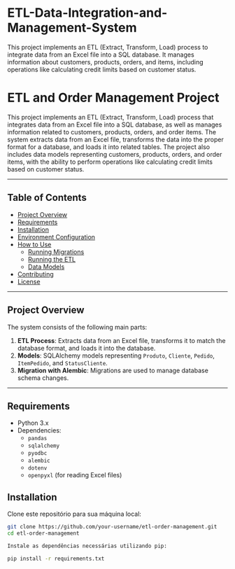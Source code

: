 # ETL-Data-Integration-and-Management-System
This project implements an ETL (Extract, Transform, Load) process to integrate data from an Excel file into a SQL database. It manages information about customers, products, orders, and items, including operations like calculating credit limits based on customer status.

# ETL and Order Management Project

This project implements an ETL (Extract, Transform, Load) process that integrates data from an Excel file into a SQL database, as well as manages information related to customers, products, orders, and order items. The system extracts data from an Excel file, transforms the data into the proper format for a database, and loads it into related tables. The project also includes data models representing customers, products, orders, and order items, with the ability to perform operations like calculating credit limits based on customer status.

---

## **Table of Contents**

- [Project Overview](#project-overview)
- [Requirements](#requirements)
- [Installation](#installation)
- [Environment Configuration](#environment-configuration)
- [How to Use](#how-to-use)
  - [Running Migrations](#running-migrations)
  - [Running the ETL](#running-the-etl)
  - [Data Models](#data-models)
- [Contributing](#contributing)
- [License](#license)

---

## **Project Overview**

The system consists of the following main parts:

1. **ETL Process**: Extracts data from an Excel file, transforms it to match the database format, and loads it into the database.
2. **Models**: SQLAlchemy models representing `Produto`, `Cliente`, `Pedido`, `ItemPedido`, and `StatusCliente`.
3. **Migration with Alembic**: Migrations are used to manage database schema changes.

---

## **Requirements**

- Python 3.x
- Dependencies:
  - `pandas`
  - `sqlalchemy`
  - `pyodbc`
  - `alembic`
  - `dotenv`
  - `openpyxl` (for reading Excel files)

## Installation

Clone este repositório para sua máquina local:

```bash
git clone https://github.com/your-username/etl-order-management.git
cd etl-order-management

Instale as dependências necessárias utilizando pip:

pip install -r requirements.txt

